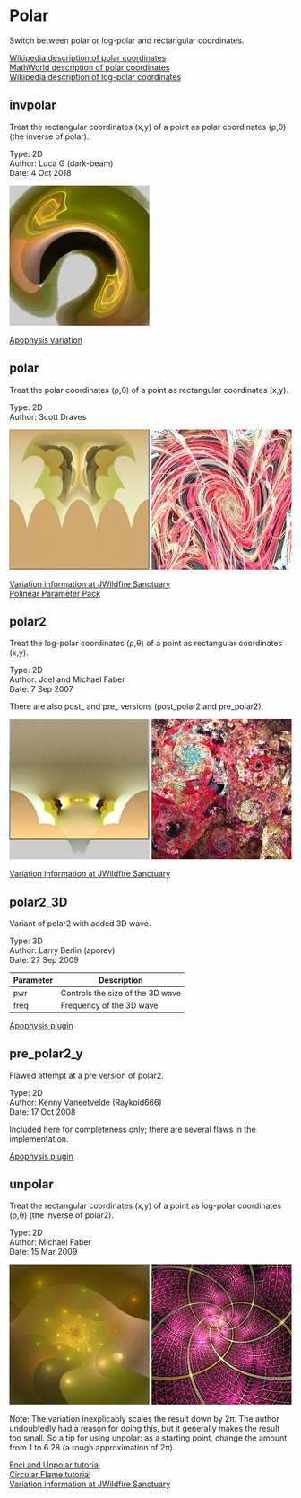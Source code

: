 # Polar
Switch between polar or log-polar and rectangular coordinates.

[Wikipedia description of polar coordinates](https://en.wikipedia.org/wiki/Polar_coordinate_system)  
[MathWorld description of polar coordinates](http://mathworld.wolfram.com/PolarCoordinates.html)  
[Wikipedia description of log-polar coordinates](https://en.wikipedia.org/wiki/Log-polar_coordinates)  

## invpolar
Treat the rectangular coordinates (x,y) of a point as polar coordinates (ρ,θ) (the inverse of polar).

Type: 2D  
Author: Luca G (dark-beam)  
Date: 4 Oct 2018  

[![](invpolar-1.png)](invpolar-1.flame)

[Apophysis variation](https://www.deviantart.com/dark-beam/art/Inverse-polar-766833707)  

## polar
Treat the polar coordinates (ρ,θ) of a point as rectangular coordinates (x,y).

Type: 2D  
Author: Scott Draves  

[![](polar-1.png)](polar-1.flame) [![](polar-2.png)](polar-2.flame)

[Variation information at JWildfire Sanctuary](https://www.jwfsanctuary.club/variation-information/polar/)  
[Polinear Parameter Pack](https://www.deviantart.com/fardareismai/art/Polinear-Examples-765766115)  

## polar2
Treat the log-polar coordinates (ρ,θ) of a point as rectangular coordinates (x,y).

Type: 2D  
Author: Joel and Michael Faber  
Date: 7 Sep 2007  

There are also post_ and pre_ versions (post_polar2 and pre_polar2).

[![](polar2-1.png)](polar2-1.flame) [![](polar2-2.png)](polar2-2.flame)

[Variation information at JWildfire Sanctuary](https://www.jwfsanctuary.club/variation-information/polar/)  

## polar2_3D
Variant of polar2 with added 3D wave.

Type: 3D  
Author: Larry Berlin (aporev)  
Date: 27 Sep 2009  

| Parameter | Description |
| --- | --- |
| pwr | Controls the size of the 3D wave |
| freq | Frequency of the 3D wave |

[Apophysis plugin](https://www.deviantart.com/aporev/art/petal3D-plugin-139564066)  

## pre_polar2_y
Flawed attempt at a pre version of polar2.

Type: 2D  
Author: Kenny Vaneetvelde (Raykoid666)  
Date: 17 Oct 2008  

Included here for completeness only; there are several flaws in the implementation.

[Apophysis plugin](https://www.deviantart.com/raykoid666/art/pre-plugin-pack-101004596)  

## unpolar
Treat the rectangular coordinates (x,y) of a point as log-polar coordinates (ρ,θ) (the inverse of polar2).

Type: 2D  
Author: Michael Faber  
Date: 15 Mar 2009  

[![](unpolar-1.png)](unpolar-1.flame) [![](unpolar-2.png)](unpolar-2.flame)

Note: The variation inexplicably scales the result down by 2π. The author undoubtedly had a reason for doing this, but it generally makes the result too small. So a tip for using unpolar: as a starting point, change the amount from 1 to 6.28 (a rough approximation of 2π).

[Foci and Unpolar tutorial](http://pillemaster.deviantart.com/art/Foci-and-Unpolar-Tutorial-301184325)  
[Circular Flame tutorial](http://pillemaster.deviantart.com/art/Circular-Flame-Tutorial-or-Unpolar-GlynnSim-271965226)  
[Variation information at JWildfire Sanctuary](https://www.jwfsanctuary.club/variation-information/unpolar-and-foci/)  
